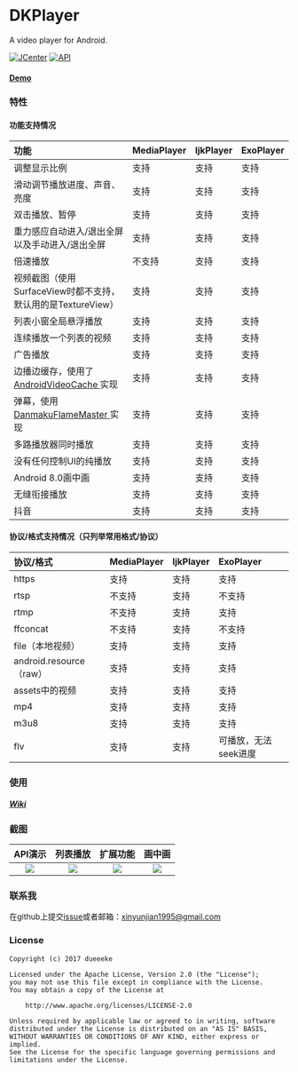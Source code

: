 # DKPlayer
A video player for Android.

[![JCenter](https://api.bintray.com/packages/dueeeke/maven/dkplayer-java/images/download.svg)](https://bintray.com/dueeeke/maven/dkplayer-java/_latestVersion)
[![API](https://img.shields.io/badge/API-16%2B-brightgreen.svg?style=flat)](https://android-arsenal.com/api?level=16)

#### [Demo](https://fir.im/1r3u)

### 特性
#### 功能支持情况
| 功能  | MediaPlayer  | IjkPlayer  | ExoPlayer  |
| :------------ | :------------ | :------------ | :------------ |
|  调整显示比例 | 支持  | 支持  |  支持 |
|  滑动调节播放进度、声音、亮度 | 支持  |  支持 | 支持  |
|  双击播放、暂停 | 支持  |  支持 | 支持  |
|  重力感应自动进入/退出全屏以及手动进入/退出全屏 | 支持  |  支持 | 支持  |
|  倍速播放 | 不支持  |  支持 | 支持  |
|  视频截图（使用SurfaceView时都不支持，默认用的是TextureView） | 支持  |  支持 | 支持  |
|  列表小窗全局悬浮播放 | 支持  |  支持 | 支持  |
|  连续播放一个列表的视频 | 支持  |  支持 | 支持  |
|  广告播放 | 支持  |  支持 | 支持  |
|  边播边缓存，使用了[ AndroidVideoCache ](https://github.com/danikula/AndroidVideoCache)实现 | 支持  |  支持 | 支持  |
|  弹幕，使用[ DanmakuFlameMaster ](https://github.com/Bilibili/DanmakuFlameMaster)实现 | 支持  |  支持 | 支持  |
|  多路播放器同时播放 | 支持  |  支持 | 支持  |
|  没有任何控制UI的纯播放 | 支持  |  支持 | 支持  |
|  Android 8.0画中画 | 支持  |  支持 | 支持  |
|  无缝衔接播放 | 支持  |  支持 | 支持  |
|  抖音 | 支持  |  支持 | 支持  |

#### 协议/格式支持情况（只列举常用格式/协议）
| 协议/格式  | MediaPlayer  | IjkPlayer  | ExoPlayer  |
| :------------ | :------------ | :------------ | :------------ |
|  https | 支持  | 支持  |  支持 |
|  rtsp | 不支持  |  支持 | 不支持  |
|  rtmp | 不支持  |  支持 | 支持  |
|  ffconcat | 不支持  |  支持 | 不支持  |
|  file（本地视频） | 支持  |  支持 | 支持  |
|  android.resource（raw） | 支持  | 支持 | 支持  |
|  assets中的视频 | 支持  |  支持 | 支持  |
|  mp4 | 支持  |  支持 | 支持  |
|  m3u8 | 支持  |  支持 | 支持  |
|  flv | 支持  |  支持 | 可播放，无法seek进度  |

### 使用
##### [Wiki](https://github.com/dueeeke/dkplayer/wiki)

### 截图
|API演示|列表播放|扩展功能|画中画
|:---:|:---:|:---:|:---:|
![](https://github.com/dueeeke/dkplayer/blob/master/art/1.png)|![](https://github.com/dueeeke/dkplayer/blob/master/art/2.png)|![](https://github.com/dueeeke/dkplayer/blob/master/art/3.png)|![](https://github.com/dueeeke/dkplayer/blob/master/art/4.png)
   
### 联系我
在github上提交[issue](https://github.com/dueeeke/dkplayer/issues)或者邮箱：xinyunjian1995@gmail.com

### License
```
Copyright (c) 2017 dueeeke

Licensed under the Apache License, Version 2.0 (the "License");
you may not use this file except in compliance with the License.
You may obtain a copy of the License at

    http://www.apache.org/licenses/LICENSE-2.0

Unless required by applicable law or agreed to in writing, software
distributed under the License is distributed on an "AS IS" BASIS,
WITHOUT WARRANTIES OR CONDITIONS OF ANY KIND, either express or implied.
See the License for the specific language governing permissions and
limitations under the License.
```
